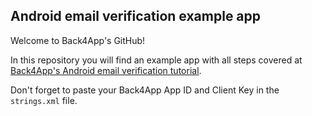 ## Android email verification example app
Welcome to Back4App's GitHub!

In this repository you will find an example app with all steps covered at [Back4App's Android email verification tutorial](https://www.back4app.com/docs/android/free-email-verification).

Don't forget to paste your Back4App App ID and Client Key in the `strings.xml` file.
